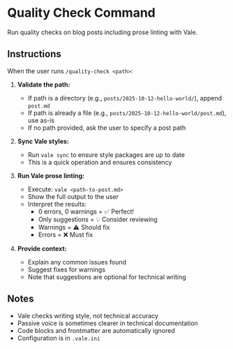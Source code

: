# Quality Check Command

Run quality checks on blog posts including prose linting with Vale.

## Instructions

When the user runs `/quality-check <path>`:

1. **Validate the path:**
   - If path is a directory (e.g., `posts/2025-10-12-hello-world/`), append `post.md`
   - If path is already a file (e.g., `posts/2025-10-12-hello-world/post.md`), use as-is
   - If no path provided, ask the user to specify a post path

2. **Sync Vale styles:**
   - Run `vale sync` to ensure style packages are up to date
   - This is a quick operation and ensures consistency

3. **Run Vale prose linting:**
   - Execute: `vale <path-to-post.md>`
   - Show the full output to the user
   - Interpret the results:
     - 0 errors, 0 warnings = ✅ Perfect!
     - Only suggestions = 💡 Consider reviewing
     - Warnings = ⚠️ Should fix
     - Errors = ❌ Must fix

4. **Provide context:**
   - Explain any common issues found
   - Suggest fixes for warnings
   - Note that suggestions are optional for technical writing

## Notes

- Vale checks writing style, not technical accuracy
- Passive voice is sometimes clearer in technical documentation
- Code blocks and frontmatter are automatically ignored
- Configuration is in `.vale.ini`
